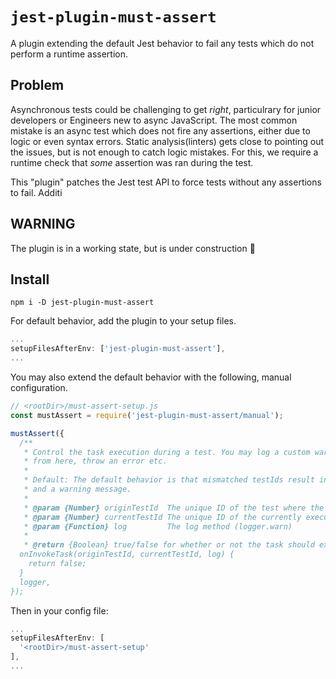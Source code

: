# `jest-plugin-must-assert`

A plugin extending the default Jest behavior to fail any tests which do not
perform a runtime assertion.

## Problem

Asynchronous tests could be challenging to get _right_, particulrary for junior
developers or Engineers new to async JavaScript. The most common mistake is an async
test which does not fire any assertions, either due to logic or even syntax errors.
Static analysis(linters) gets close to pointing out the issues, but is not enough to catch logic mistakes. For this, we require a runtime
check that _some_ assertion was ran during the test.

This "plugin" patches the Jest test API to force tests without any assertions to
fail. Additi

## WARNING

The plugin is in a working state, but is under construction :construction:

## Install

`npm i -D jest-plugin-must-assert`

For default behavior, add the plugin to your setup files.

```js
...
setupFilesAfterEnv: ['jest-plugin-must-assert'],
...
```

You may also extend the default behavior with the following, manual configuration.

```js
// <rootDir>/must-assert-setup.js
const mustAssert = require('jest-plugin-must-assert/manual');

mustAssert({
  /**
   * Control the task execution during a test. You may log a custom warning message
   * from here, throw an error etc.
   *
   * Default: The default behavior is that mismatched testIds result in ignoring of the task
   * and a warning message.
   *
   * @param {Number} originTestId  The unique ID of the test where the task is oginating from
   * @param {Number} currentTestId The unique ID of the currently executing test
   * @param {Function} log         The log method (logger.warn)
   *
   * @return {Boolean} true/false for whether or not the task should execute
  onInvokeTask(originTestId, currentTestId, log) {
    return false;
  }
  logger,
});
```

Then in your config file:

```js
...
setupFilesAfterEnv: [
  '<rootDir>/must-assert-setup'
],
...
```
